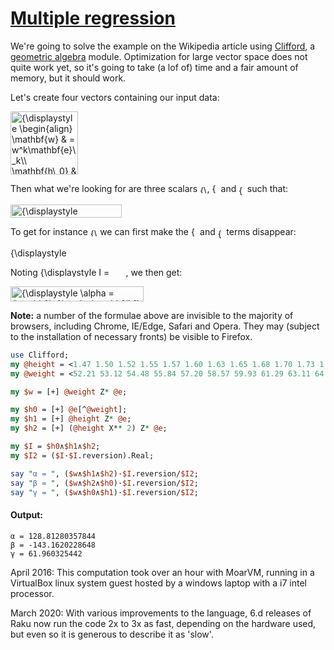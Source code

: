[1]: https://rosettacode.org/wiki/Multiple_regression

# [Multiple regression][1]


We're going to solve the example on the Wikipedia article using [Clifford](https://github.com/grondilu/clifford), a [geometric algebra](https://en.wikipedia.org/wiki/Geometric_algebra) module.  Optimization for large vector space does not quite work yet, so it's going to take (a lof of) time and a fair amount of memory, but it should work.



Let's create four vectors containing our input data:



<span class="mwe-math-element"><span class="mwe-math-mathml-inline mwe-math-mathml-a11y" style="display: none;"><math xmlns="https://www.w3.org/1998/Math/MathML"  alttext="{\displaystyle {\begin{aligned}\mathbf {w} &amp;=w^{k}\mathbf {e} \_{k}\\\mathbf {h\_{0}} &amp;=(h^{k})^{0}\mathbf {e} \_{k}\\\mathbf {h\_{1}} &amp;=(h^{k})^{1}\mathbf {e} \_{k}\\\mathbf {h\_{2}} &amp;=(h^{k})^{2}\mathbf {e} \_{k}\end{aligned}}}">
  <semantics>
    <mrow class="MJX-TeXAtom-ORD">
      <mstyle displaystyle="true" scriptlevel="0">
        <mrow class="MJX-TeXAtom-ORD">
          <mtable columnalign="right left right left right left right left right left right left" rowspacing="3pt" columnspacing="0em 2em 0em 2em 0em 2em 0em 2em 0em 2em 0em" displaystyle="true">
            <mtr>
              <mtd>
                <mrow class="MJX-TeXAtom-ORD">
                  <mi mathvariant="bold">w</mi>
                </mrow>
              </mtd>
              <mtd>
                <mi></mi>
                <mo>=</mo>
                <msup>
                  <mi>w</mi>
                  <mrow class="MJX-TeXAtom-ORD">
                    <mi>k</mi>
                  </mrow>
                </msup>
                <msub>
                  <mrow class="MJX-TeXAtom-ORD">
                    <mi mathvariant="bold">e</mi>
                  </mrow>
                  <mrow class="MJX-TeXAtom-ORD">
                    <mi>k</mi>
                  </mrow>
                </msub>
              </mtd>
            </mtr>
            <mtr>
              <mtd>
                <mrow class="MJX-TeXAtom-ORD">
                  <msub>
                    <mi mathvariant="bold">h</mi>
                    <mrow class="MJX-TeXAtom-ORD">
                      <mn mathvariant="bold">0</mn>
                    </mrow>
                  </msub>
                </mrow>
              </mtd>
              <mtd>
                <mi></mi>
                <mo>=</mo>
                <mo stretchy="false">(</mo>
                <msup>
                  <mi>h</mi>
                  <mrow class="MJX-TeXAtom-ORD">
                    <mi>k</mi>
                  </mrow>
                </msup>
                <msup>
                  <mo stretchy="false">)</mo>
                  <mrow class="MJX-TeXAtom-ORD">
                    <mn>0</mn>
                  </mrow>
                </msup>
                <msub>
                  <mrow class="MJX-TeXAtom-ORD">
                    <mi mathvariant="bold">e</mi>
                  </mrow>
                  <mrow class="MJX-TeXAtom-ORD">
                    <mi>k</mi>
                  </mrow>
                </msub>
              </mtd>
            </mtr>
            <mtr>
              <mtd>
                <mrow class="MJX-TeXAtom-ORD">
                  <msub>
                    <mi mathvariant="bold">h</mi>
                    <mrow class="MJX-TeXAtom-ORD">
                      <mn mathvariant="bold">1</mn>
                    </mrow>
                  </msub>
                </mrow>
              </mtd>
              <mtd>
                <mi></mi>
                <mo>=</mo>
                <mo stretchy="false">(</mo>
                <msup>
                  <mi>h</mi>
                  <mrow class="MJX-TeXAtom-ORD">
                    <mi>k</mi>
                  </mrow>
                </msup>
                <msup>
                  <mo stretchy="false">)</mo>
                  <mrow class="MJX-TeXAtom-ORD">
                    <mn>1</mn>
                  </mrow>
                </msup>
                <msub>
                  <mrow class="MJX-TeXAtom-ORD">
                    <mi mathvariant="bold">e</mi>
                  </mrow>
                  <mrow class="MJX-TeXAtom-ORD">
                    <mi>k</mi>
                  </mrow>
                </msub>
              </mtd>
            </mtr>
            <mtr>
              <mtd>
                <mrow class="MJX-TeXAtom-ORD">
                  <msub>
                    <mi mathvariant="bold">h</mi>
                    <mrow class="MJX-TeXAtom-ORD">
                      <mn mathvariant="bold">2</mn>
                    </mrow>
                  </msub>
                </mrow>
              </mtd>
              <mtd>
                <mi></mi>
                <mo>=</mo>
                <mo stretchy="false">(</mo>
                <msup>
                  <mi>h</mi>
                  <mrow class="MJX-TeXAtom-ORD">
                    <mi>k</mi>
                  </mrow>
                </msup>
                <msup>
                  <mo stretchy="false">)</mo>
                  <mrow class="MJX-TeXAtom-ORD">
                    <mn>2</mn>
                  </mrow>
                </msup>
                <msub>
                  <mrow class="MJX-TeXAtom-ORD">
                    <mi mathvariant="bold">e</mi>
                  </mrow>
                  <mrow class="MJX-TeXAtom-ORD">
                    <mi>k</mi>
                  </mrow>
                </msub>
              </mtd>
            </mtr>
          </mtable>
        </mrow>
      </mstyle>
    </mrow>
    <annotation encoding="application/x-tex">{\displaystyle {\begin{aligned}\mathbf {w} &amp;=w^{k}\mathbf {e} \_{k}\\\mathbf {h\_{0}} &amp;=(h^{k})^{0}\mathbf {e} \_{k}\\\mathbf {h\_{1}} &amp;=(h^{k})^{1}\mathbf {e} \_{k}\\\mathbf {h\_{2}} &amp;=(h^{k})^{2}\mathbf {e} \_{k}\end{aligned}}}</annotation>
  </semantics>
</math></span><img src="https://wikimedia.org/api/rest_v1/media/math/render/svg/bc15f9968574838b0ad942d023540c1051a6d409" class="mwe-math-fallback-image-inline mw-invert" aria-hidden="true" style="vertical-align: -6.005ex; width:14.118ex; height:13.176ex;" alt="{\displaystyle \begin{align}&#10;\mathbf{w} &amp; = w^k\mathbf{e}\_k\\&#10;\mathbf{h\_0} &amp; = (h^k)^0\mathbf{e}\_k\\&#10;\mathbf{h\_1} &amp; = (h^k)^1\mathbf{e}\_k\\&#10;\mathbf{h\_2} &amp; = (h^k)^2\mathbf{e}\_k&#10;\end{align}}"></span>



Then what we're looking for are three scalars <span class="mwe-math-element"><span class="mwe-math-mathml-inline mwe-math-mathml-a11y" style="display: none;"><math xmlns="https://www.w3.org/1998/Math/MathML"  alttext="{\displaystyle \alpha }">
  <semantics>
    <mrow class="MJX-TeXAtom-ORD">
      <mstyle displaystyle="true" scriptlevel="0">
        <mi>&#x03B1;<!-- α --></mi>
      </mstyle>
    </mrow>
    <annotation encoding="application/x-tex">{\displaystyle \alpha }</annotation>
  </semantics>
</math></span><img src="https://wikimedia.org/api/rest_v1/media/math/render/svg/b79333175c8b3f0840bfb4ec41b8072c83ea88d3" class="mwe-math-fallback-image-inline mw-invert" aria-hidden="true" style="vertical-align: -0.338ex; width:1.488ex; height:1.676ex;" alt="{\displaystyle \alpha}"></span>, <span class="mwe-math-element"><span class="mwe-math-mathml-inline mwe-math-mathml-a11y" style="display: none;"><math xmlns="https://www.w3.org/1998/Math/MathML"  alttext="{\displaystyle \beta }">
  <semantics>
    <mrow class="MJX-TeXAtom-ORD">
      <mstyle displaystyle="true" scriptlevel="0">
        <mi>&#x03B2;<!-- β --></mi>
      </mstyle>
    </mrow>
    <annotation encoding="application/x-tex">{\displaystyle \beta }</annotation>
  </semantics>
</math></span><img src="https://wikimedia.org/api/rest_v1/media/math/render/svg/7ed48a5e36207156fb792fa79d29925d2f7901e8" class="mwe-math-fallback-image-inline mw-invert" aria-hidden="true" style="vertical-align: -0.671ex; width:1.332ex; height:2.509ex;" alt="{\displaystyle \beta}"></span> and <span class="mwe-math-element"><span class="mwe-math-mathml-inline mwe-math-mathml-a11y" style="display: none;"><math xmlns="https://www.w3.org/1998/Math/MathML"  alttext="{\displaystyle \gamma }">
  <semantics>
    <mrow class="MJX-TeXAtom-ORD">
      <mstyle displaystyle="true" scriptlevel="0">
        <mi>&#x03B3;<!-- γ --></mi>
      </mstyle>
    </mrow>
    <annotation encoding="application/x-tex">{\displaystyle \gamma }</annotation>
  </semantics>
</math></span><img src="https://wikimedia.org/api/rest_v1/media/math/render/svg/a223c880b0ce3da8f64ee33c4f0010beee400b1a" class="mwe-math-fallback-image-inline mw-invert" aria-hidden="true" style="vertical-align: -0.838ex; width:1.262ex; height:2.176ex;" alt="{\displaystyle \gamma}"></span> such that:



<span class="mwe-math-element"><span class="mwe-math-mathml-inline mwe-math-mathml-a11y" style="display: none;"><math xmlns="https://www.w3.org/1998/Math/MathML"  alttext="{\displaystyle \alpha \mathbf {h0} +\beta \mathbf {h1} +\gamma \mathbf {h2} =\mathbf {w} }">
  <semantics>
    <mrow class="MJX-TeXAtom-ORD">
      <mstyle displaystyle="true" scriptlevel="0">
        <mi>&#x03B1;<!-- α --></mi>
        <mrow class="MJX-TeXAtom-ORD">
          <mi mathvariant="bold">h</mi>
          <mn mathvariant="bold">0</mn>
        </mrow>
        <mo>+</mo>
        <mi>&#x03B2;<!-- β --></mi>
        <mrow class="MJX-TeXAtom-ORD">
          <mi mathvariant="bold">h</mi>
          <mn mathvariant="bold">1</mn>
        </mrow>
        <mo>+</mo>
        <mi>&#x03B3;<!-- γ --></mi>
        <mrow class="MJX-TeXAtom-ORD">
          <mi mathvariant="bold">h</mi>
          <mn mathvariant="bold">2</mn>
        </mrow>
        <mo>=</mo>
        <mrow class="MJX-TeXAtom-ORD">
          <mi mathvariant="bold">w</mi>
        </mrow>
      </mstyle>
    </mrow>
    <annotation encoding="application/x-tex">{\displaystyle \alpha \mathbf {h0} +\beta \mathbf {h1} +\gamma \mathbf {h2} =\mathbf {w} }</annotation>
  </semantics>
</math></span><img src="https://wikimedia.org/api/rest_v1/media/math/render/svg/2f3676477c1744d4074b9ff8cdf9fb6ad366c552" class="mwe-math-fallback-image-inline mw-invert" aria-hidden="true" style="vertical-align: -0.838ex; width:23.258ex; height:2.676ex;" alt="{\displaystyle \alpha\mathbf{h0} + \beta\mathbf{h1} + \gamma\mathbf{h2} = \mathbf{w}}"></span>



To get for instance <span class="mwe-math-element"><span class="mwe-math-mathml-inline mwe-math-mathml-a11y" style="display: none;"><math xmlns="https://www.w3.org/1998/Math/MathML"  alttext="{\displaystyle \alpha }">
  <semantics>
    <mrow class="MJX-TeXAtom-ORD">
      <mstyle displaystyle="true" scriptlevel="0">
        <mi>&#x03B1;<!-- α --></mi>
      </mstyle>
    </mrow>
    <annotation encoding="application/x-tex">{\displaystyle \alpha }</annotation>
  </semantics>
</math></span><img src="https://wikimedia.org/api/rest_v1/media/math/render/svg/b79333175c8b3f0840bfb4ec41b8072c83ea88d3" class="mwe-math-fallback-image-inline mw-invert" aria-hidden="true" style="vertical-align: -0.338ex; width:1.488ex; height:1.676ex;" alt="{\displaystyle \alpha}"></span> we can first make the <span class="mwe-math-element"><span class="mwe-math-mathml-inline mwe-math-mathml-a11y" style="display: none;"><math xmlns="https://www.w3.org/1998/Math/MathML"  alttext="{\displaystyle \beta }">
  <semantics>
    <mrow class="MJX-TeXAtom-ORD">
      <mstyle displaystyle="true" scriptlevel="0">
        <mi>&#x03B2;<!-- β --></mi>
      </mstyle>
    </mrow>
    <annotation encoding="application/x-tex">{\displaystyle \beta }</annotation>
  </semantics>
</math></span><img src="https://wikimedia.org/api/rest_v1/media/math/render/svg/7ed48a5e36207156fb792fa79d29925d2f7901e8" class="mwe-math-fallback-image-inline mw-invert" aria-hidden="true" style="vertical-align: -0.671ex; width:1.332ex; height:2.509ex;" alt="{\displaystyle \beta}"></span> and <span class="mwe-math-element"><span class="mwe-math-mathml-inline mwe-math-mathml-a11y" style="display: none;"><math xmlns="https://www.w3.org/1998/Math/MathML"  alttext="{\displaystyle \gamma }">
  <semantics>
    <mrow class="MJX-TeXAtom-ORD">
      <mstyle displaystyle="true" scriptlevel="0">
        <mi>&#x03B3;<!-- γ --></mi>
      </mstyle>
    </mrow>
    <annotation encoding="application/x-tex">{\displaystyle \gamma }</annotation>
  </semantics>
</math></span><img src="https://wikimedia.org/api/rest_v1/media/math/render/svg/a223c880b0ce3da8f64ee33c4f0010beee400b1a" class="mwe-math-fallback-image-inline mw-invert" aria-hidden="true" style="vertical-align: -0.838ex; width:1.262ex; height:2.176ex;" alt="{\displaystyle \gamma}"></span> terms disappear:



<span class="mwe-math-element"><span class="mwe-math-mathml-inline mwe-math-mathml-a11y" style="display: none;"><math xmlns="https://www.w3.org/1998/Math/MathML"  alttext="{\displaystyle \alpha \mathbf {h0} \wedge \mathbf {h1} \wedge \mathbf {h2} =\mathbf {w} \wedge \mathbf {h1} \wedge \mathbf {h2} }">
  <semantics>
    <mrow class="MJX-TeXAtom-ORD">
      <mstyle displaystyle="true" scriptlevel="0">
        <mi>&#x03B1;<!-- α --></mi>
        <mrow class="MJX-TeXAtom-ORD">
          <mi mathvariant="bold">h</mi>
          <mn mathvariant="bold">0</mn>
        </mrow>
        <mo>&#x2227;<!-- ∧ --></mo>
        <mrow class="MJX-TeXAtom-ORD">
          <mi mathvariant="bold">h</mi>
          <mn mathvariant="bold">1</mn>
        </mrow>
        <mo>&#x2227;<!-- ∧ --></mo>
        <mrow class="MJX-TeXAtom-ORD">
          <mi mathvariant="bold">h</mi>
          <mn mathvariant="bold">2</mn>
        </mrow>
        <mo>=</mo>
        <mrow class="MJX-TeXAtom-ORD">
          <mi mathvariant="bold">w</mi>
        </mrow>
        <mo>&#x2227;<!-- ∧ --></mo>
        <mrow class="MJX-TeXAtom-ORD">
          <mi mathvariant="bold">h</mi>
          <mn mathvariant="bold">1</mn>
        </mrow>
        <mo>&#x2227;<!-- ∧ --></mo>
        <mrow class="MJX-TeXAtom-ORD">
          <mi mathvariant="bold">h</mi>
          <mn mathvariant="bold">2</mn>
        </mrow>
      </mstyle>
    </mrow>
    <annotation encoding="application/x-tex">{\displaystyle \alpha \mathbf {h0} \wedge \mathbf {h1} \wedge \mathbf {h2} =\mathbf {w} \wedge \mathbf {h1} \wedge \mathbf {h2} }</annotation>
  </semantics>
</math></span><img src="https://wikimedia.org/api/rest_v1/media/math/render/svg/9c3f67a998ae6125fe2389f04041be3f24ab1ea0" class="mwe-math-fallback-image-inline mw-invert" aria-hidden="true" style="vertical-align: -0.338ex; width:30.957ex; height:2.176ex;" alt="{\displaystyle \alpha\mathbf{h0}\wedge\mathbf{h1}\wedge\mathbf{h2} = \mathbf{w}\wedge\mathbf{h1}\wedge\mathbf{h2}}"></span>



Noting <span class="mwe-math-element"><span class="mwe-math-mathml-inline mwe-math-mathml-a11y" style="display: none;"><math xmlns="https://www.w3.org/1998/Math/MathML"  alttext="{\displaystyle I=\mathbf {h0} \wedge \mathbf {h1} \wedge \mathbf {h2} }">
  <semantics>
    <mrow class="MJX-TeXAtom-ORD">
      <mstyle displaystyle="true" scriptlevel="0">
        <mi>I</mi>
        <mo>=</mo>
        <mrow class="MJX-TeXAtom-ORD">
          <mi mathvariant="bold">h</mi>
          <mn mathvariant="bold">0</mn>
        </mrow>
        <mo>&#x2227;<!-- ∧ --></mo>
        <mrow class="MJX-TeXAtom-ORD">
          <mi mathvariant="bold">h</mi>
          <mn mathvariant="bold">1</mn>
        </mrow>
        <mo>&#x2227;<!-- ∧ --></mo>
        <mrow class="MJX-TeXAtom-ORD">
          <mi mathvariant="bold">h</mi>
          <mn mathvariant="bold">2</mn>
        </mrow>
      </mstyle>
    </mrow>
    <annotation encoding="application/x-tex">{\displaystyle I=\mathbf {h0} \wedge \mathbf {h1} \wedge \mathbf {h2} }</annotation>
  </semantics>
</math></span><img src="https://wikimedia.org/api/rest_v1/media/math/render/svg/f8fd7df5ac9febe02b9e957194c797a37f1b9260" class="mwe-math-fallback-image-inline mw-invert" aria-hidden="true" style="vertical-align: -0.338ex; width:17.901ex; height:2.176ex;" alt="{\displaystyle I = \mathbf{h0}\wedge\mathbf{h1}\wedge\mathbf{h2}}"></span>, we then get:



<span class="mwe-math-element"><span class="mwe-math-mathml-inline mwe-math-mathml-a11y" style="display: none;"><math xmlns="https://www.w3.org/1998/Math/MathML"  alttext="{\displaystyle \alpha =(\mathbf {w} \wedge \mathbf {h1} \wedge \mathbf {h2} )\cdot {\tilde {I}}/I\cdot {\tilde {I}}}">
  <semantics>
    <mrow class="MJX-TeXAtom-ORD">
      <mstyle displaystyle="true" scriptlevel="0">
        <mi>&#x03B1;<!-- α --></mi>
        <mo>=</mo>
        <mo stretchy="false">(</mo>
        <mrow class="MJX-TeXAtom-ORD">
          <mi mathvariant="bold">w</mi>
        </mrow>
        <mo>&#x2227;<!-- ∧ --></mo>
        <mrow class="MJX-TeXAtom-ORD">
          <mi mathvariant="bold">h</mi>
          <mn mathvariant="bold">1</mn>
        </mrow>
        <mo>&#x2227;<!-- ∧ --></mo>
        <mrow class="MJX-TeXAtom-ORD">
          <mi mathvariant="bold">h</mi>
          <mn mathvariant="bold">2</mn>
        </mrow>
        <mo stretchy="false">)</mo>
        <mo>&#x22C5;<!-- ⋅ --></mo>
        <mrow class="MJX-TeXAtom-ORD">
          <mrow class="MJX-TeXAtom-ORD">
            <mover>
              <mi>I</mi>
              <mo stretchy="false">&#x007E;<!-- ~ --></mo>
            </mover>
          </mrow>
        </mrow>
        <mrow class="MJX-TeXAtom-ORD">
          <mo>/</mo>
        </mrow>
        <mi>I</mi>
        <mo>&#x22C5;<!-- ⋅ --></mo>
        <mrow class="MJX-TeXAtom-ORD">
          <mrow class="MJX-TeXAtom-ORD">
            <mover>
              <mi>I</mi>
              <mo stretchy="false">&#x007E;<!-- ~ --></mo>
            </mover>
          </mrow>
        </mrow>
      </mstyle>
    </mrow>
    <annotation encoding="application/x-tex">{\displaystyle \alpha =(\mathbf {w} \wedge \mathbf {h1} \wedge \mathbf {h2} )\cdot {\tilde {I}}/I\cdot {\tilde {I}}}</annotation>
  </semantics>
</math></span><img src="https://wikimedia.org/api/rest_v1/media/math/render/svg/c20866d1bd2a547e5b0a2027e11be1f4cb42874a" class="mwe-math-fallback-image-inline mw-invert" aria-hidden="true" style="vertical-align: -0.838ex; width:27.871ex; height:3.176ex;" alt="{\displaystyle \alpha = (\mathbf{w}\wedge\mathbf{h1}\wedge\mathbf{h2})\cdot\tilde{I}/I\cdot\tilde{I}}"></span>



**Note:** a number of the formulae above are invisible to the majority of browsers, including Chrome, IE/Edge, Safari and Opera. They may (subject to the installation of necessary fronts) be visible to Firefox.






```perl
use Clifford;
my @height = <1.47 1.50 1.52 1.55 1.57 1.60 1.63 1.65 1.68 1.70 1.73 1.75 1.78 1.80 1.83>;
my @weight = <52.21 53.12 54.48 55.84 57.20 58.57 59.93 61.29 63.11 64.47 66.28 68.10 69.92 72.19 74.46>;

my $w = [+] @weight Z* @e;

my $h0 = [+] @e[^@weight];
my $h1 = [+] @height Z* @e;
my $h2 = [+] (@height X** 2) Z* @e;

my $I = $h0∧$h1∧$h2;
my $I2 = ($I·$I.reversion).Real;

say "α = ", ($w∧$h1∧$h2)·$I.reversion/$I2;
say "β = ", ($w∧$h2∧$h0)·$I.reversion/$I2;
say "γ = ", ($w∧$h0∧$h1)·$I.reversion/$I2;
```

#### Output:
```
α = 128.81280357844
β = -143.1620228648
γ = 61.960325442
```


April 2016: This computation took over an hour with MoarVM, running in a VirtualBox linux system guest hosted by a windows laptop with a i7 intel processor.

March 2020: With various improvements to the language, 6.d releases of Raku now run the code 2x to 3x as fast, depending on the hardware used, but even so it is generous to describe it as 'slow'.
